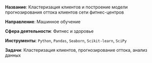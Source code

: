**Название**:
Кластеризация клиентов и построение модели прогнозирования оттока клиентов сети фитнес-центров

**Направление**:
Машинное обучение

**Сфера деятельности**:
Фитнес и здоровье

**Инструменты**:
`Python`, `Pandas`, `Seaborn`, `Scikit-learn`, `SciPy`

**Задачи**:
Кластеризация клиентов, прогнозирование оттока, анализ данных
